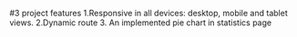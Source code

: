 #3 project features
1.Responsive in all devices: desktop, mobile and tablet views.
2.Dynamic route
3. An implemented pie chart in statistics page
